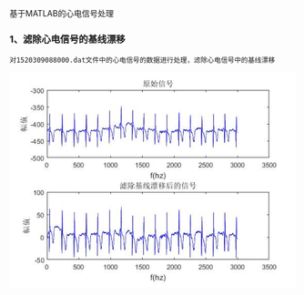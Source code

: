 
基于MATLAB的心电信号处理
### 1、滤除心电信号的基线漂移
    对1520309088000.dat文件中的心电信号的数据进行处理，滤除心电信号中的基线漂移
![ecg_est](https://github.com/guangyubin/SmartHealth/blob/master/2018/students/S201815061/figure/ecg_est.jpg)
   
